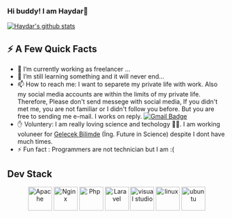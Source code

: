 ### Hi buddy! I am Haydar👋

[![Haydar's github stats](https://github-readme-stats.vercel.app/api?username=haydar&count_private=true&show_icons=true&theme=tokyonight&hide=prs)](https://github.com/haydar/github-readme-stats)

## ⚡️ A Few Quick Facts

- 🔭 I’m currently working as freelancer ...
- 🌱 I’m still learning something and it will never end...
- 📫 How to reach me: I want to separete my private life with work. Also my social media accounts are within the limits of my private life. Therefore, Please don't send messege with social media, If you didn't met me, you are not familiar or I didn't follow you before. But you are free to sending me e-mail. I works on reply. [![Gmail Badge](https://img.shields.io/badge/-haydarsahin34@gmail.com-c14438?style=flat-square&logo=Gmail&logoColor=white&link=mailto:haydarsahin34@gmail.com)](mailto:haydarsahin34@gmail.com)
- ✋ Voluntery: I am really loving science and techology 🧬🔭. I am working voluneer for [Gelecek Bilimde](http://gelecekbilimde.net/) (İng. Future in Science) despite I dont have much times.
- ⚡ Fun fact : Programmers are not technician but I am  :( 

## Dev Stack
<p align="center">
     <img src="https://devicon.dev/devicon.git/icons/apache/apache-original-wordmark.svg" alt="Apache" width="55" height="55"/> 
    <img src="https://devicon.dev/devicon.git/icons/nginx/nginx-original.svg" alt="Nginx" width="55" height="55"/> 
     <img src="https://devicon.dev/devicon.git/icons/php/php-plain.svg" alt="Php" width="55" height="55"/> 
     <img src="https://devicon.dev/devicon.git/icons/laravel/laravel-plain.svg" alt="Laravel" width="55" height="55"/> 
   <img src="https://cdn.worldvectorlogo.com/logos/visual-studio-code.svg" alt="visual studio" width="55" height="55"/> 
  <img src="https://devicons.github.io/devicon/devicon.git/icons/linux/linux-original.svg" alt="linux" width="55" height="55"/> 
  <img src="https://devicons.github.io/devicon/devicon.git/icons/ubuntu/ubuntu-plain.svg" alt="ubuntu" width="55" height="55"/> 
 </p>
